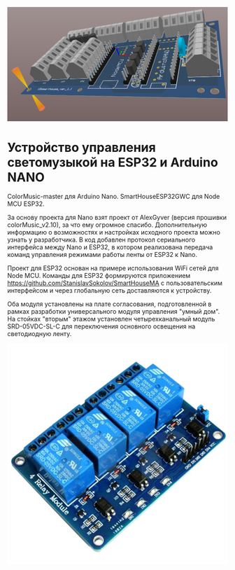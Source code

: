 ![PROJECT_PHOTO](https://github.com/StanislavSokolov/SmartHouse/blob/main/ColorMusic-master/schemes/USsmarthouse.png)
# Устройство управления светомузыкой на ESP32 и Arduino NANO

ColorMusic-master для Arduino Nano.
SmartHouseESP32GWC для Node MCU ESP32.

За основу проекта для Nano взят проект от AlexGyver (версия прошивки colorMusic_v2.10), за что ему огромное спасибо. Дополнительную информацию о возможностях и настройках исходного проекта можно узнать у разработчика. В код добавлен протокол сериального интерфейса между Nano и ESP32, в котором реализована передача команд управления режимами работы ленты от ESP32 к Nano.

Проект для ESP32 основан на примере использования WiFi сетей для Node MCU. Команды для ESP32 формируются приложением https://github.com/StanislavSokolov/SmartHouseMA с пользовательским интерфейсом и через глобальную сеть доставляются к устройству.

Оба модуля установлены на плате согласования, подготовленной в рамках разработки универсального модуля управления "умный дом". На стойках "вторым" этажом установлен четырехканальный модуль  SRD-05VDC-SL-C для переключения основного освещения на светодиодную ленту.

![PROJECT_PHOTO](https://github.com/StanislavSokolov/SmartHouse/blob/main/ColorMusic-master/schemes/4-channels-relay-4.jpg)
